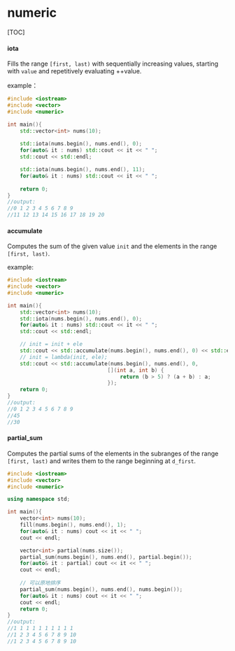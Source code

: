 # numeric

[TOC]

#### iota

Fills the range `[first, last)` with sequentially increasing values, starting with `value` and repetitively evaluating ++value.

example：

~~~C++
#include <iostream>
#include <vector>
#include <numeric>

int main(){
    std::vector<int> nums(10);
    
    std::iota(nums.begin(), nums.end(), 0);
    for(auto& it : nums) std::cout << it << " ";
    std::cout << std::endl;

    std::iota(nums.begin(), nums.end(), 11);
    for(auto& it : nums) std::cout << it << " ";
    
    return 0;
}
//output:
//0 1 2 3 4 5 6 7 8 9 
//11 12 13 14 15 16 17 18 19 20
~~~

#### accumulate

Computes the sum of the given value `init` and the elements in the range `[first, last)`.

example:

~~~C++
#include <iostream>
#include <vector>
#include <numeric>

int main(){
    std::vector<int> nums(10);
    std::iota(nums.begin(), nums.end(), 0);
    for(auto& it : nums) std::cout << it << " ";
    std::cout << std::endl;

    // init = init + ele
    std::cout << std::accumulate(nums.begin(), nums.end(), 0) << std::endl;
    // init = lambda(init, ele);
    std::cout << std::accumulate(nums.begin(), nums.end(), 0,
                                [](int a, int b) {
                                    return (b > 5) ? (a + b) : a;
                                });
    return 0;
}
//output:
//0 1 2 3 4 5 6 7 8 9 
//45
//30
~~~

#### partial_sum

Computes the partial sums of the elements in the subranges of the range `[first, last)` and writes them to the range beginning at `d_first`.

~~~C++
#include <iostream>
#include <vector>
#include <numeric>

using namespace std;

int main(){
    vector<int> nums(10);
    fill(nums.begin(), nums.end(), 1);
    for(auto& it : nums) cout << it << " ";
    cout << endl;

    vector<int> partial(nums.size());
    partial_sum(nums.begin(), nums.end(), partial.begin());
    for(auto& it : partial) cout << it << " ";
    cout << endl;
    
    // 可以原地排序
    partial_sum(nums.begin(), nums.end(), nums.begin());
    for(auto& it : nums) cout << it << " ";
    cout << endl;
    return 0;
}
//output:
//1 1 1 1 1 1 1 1 1 1 
//1 2 3 4 5 6 7 8 9 10
//1 2 3 4 5 6 7 8 9 10
~~~

#### 
